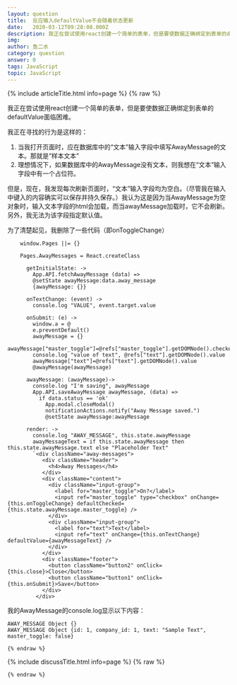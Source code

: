 ```yaml
---
layout: question
title:  反应输入defaultValue不会随着状态更新
date:   2020-03-12T09:28:08.000Z
description: 我正在尝试使用react创建一个简单的表单，但是要使数据正确绑定到表单的defaultValue面临困难。我正在寻找的行为是这样的：当我打开页面...
img: 
author: 鱼二水
category: question
answer: 0
tags: JavaScript
topic: JavaScript
---
```

<div class="article-root">
  <div class="article">
    {% include articleTitle.html info=page %}
    {% raw %}
    <div class="article-content"><p><font style="vertical-align: inherit;"><font style="vertical-align: inherit;">我正在尝试使用react创建一个简单的表单，但是要使数据正确绑定到表单的defaultValue面临困难。</font></font></p>

<p><font style="vertical-align: inherit;"><font style="vertical-align: inherit;">我正在寻找的行为是这样的：</font></font></p>

<ol>
<li><font style="vertical-align: inherit;"><font style="vertical-align: inherit;">当我打开页面时，应在数据库中的“文本”输入字段中填写AwayMessage的文本。</font><font style="vertical-align: inherit;">那就是“样本文本”</font></font></li>
<li><font style="vertical-align: inherit;"><font style="vertical-align: inherit;">理想情况下，如果数据库中的AwayMessage没有文本，则我想在“文本”输入字段中有一个占位符。</font></font></li>
</ol>

<p><font style="vertical-align: inherit;"><font style="vertical-align: inherit;">但是，现在，我发现每次刷新页面时，“文本”输入字段均为空白。</font><font style="vertical-align: inherit;">（尽管我在输入中键入的内容确实可以保存并持久保存。）我认为这是因为当AwayMessage为空对象时，输入文本字段的html会加载，而当awayMessage加载时，它不会刷新。</font><font style="vertical-align: inherit;">另外，我无法为该字段指定默认值。</font></font></p>

<p><font style="vertical-align: inherit;"><font style="vertical-align: inherit;">为了清楚起见，我删除了一些代码（即onToggleChange）</font></font></p>

<pre><code>    window.Pages ||= {}<font></font>
<font></font>
    Pages.AwayMessages = React.createClass<font></font>
<font></font>
      getInitialState: -&gt;<font></font>
        App.API.fetchAwayMessage (data) =&gt;<font></font>
        @setState awayMessage:data.away_message<font></font>
        {awayMessage: {}}<font></font>
<font></font>
      onTextChange: (event) -&gt;<font></font>
        console.log "VALUE", event.target.value<font></font>
<font></font>
      onSubmit: (e) -&gt;<font></font>
        window.a = @<font></font>
        e.preventDefault()<font></font>
        awayMessage = {}<font></font>
        awayMessage["master_toggle"]=@refs["master_toggle"].getDOMNode().checked<font></font>
        console.log "value of text", @refs["text"].getDOMNode().value<font></font>
        awayMessage["text"]=@refs["text"].getDOMNode().value<font></font>
        @awayMessage(awayMessage)<font></font>
<font></font>
      awayMessage: (awayMessage)-&gt;<font></font>
        console.log "I'm saving", awayMessage<font></font>
        App.API.saveAwayMessage awayMessage, (data) =&gt;<font></font>
          if data.status == 'ok'<font></font>
            App.modal.closeModal()<font></font>
            notificationActions.notify("Away Message saved.")<font></font>
            @setState awayMessage:awayMessage<font></font>
<font></font>
      render: -&gt;<font></font>
        console.log "AWAY_MESSAGE", this.state.awayMessage<font></font>
        awayMessageText = if this.state.awayMessage then this.state.awayMessage.text else "Placeholder Text"<font></font>
        `&lt;div className="away-messages"&gt;<font></font>
           &lt;div className="header"&gt;<font></font>
             &lt;h4&gt;Away Messages&lt;/h4&gt;<font></font>
           &lt;/div&gt;<font></font>
           &lt;div className="content"&gt;<font></font>
             &lt;div className="input-group"&gt;<font></font>
               &lt;label for="master_toggle"&gt;On?&lt;/label&gt;<font></font>
               &lt;input ref="master_toggle" type="checkbox" onChange={this.onToggleChange} defaultChecked={this.state.awayMessage.master_toggle} /&gt;<font></font>
             &lt;/div&gt;<font></font>
             &lt;div className="input-group"&gt;<font></font>
               &lt;label for="text"&gt;Text&lt;/label&gt;<font></font>
               &lt;input ref="text" onChange={this.onTextChange} defaultValue={awayMessageText} /&gt;<font></font>
             &lt;/div&gt;<font></font>
           &lt;/div&gt;<font></font>
           &lt;div className="footer"&gt;<font></font>
             &lt;button className="button2" onClick={this.close}&gt;Close&lt;/button&gt;<font></font>
             &lt;button className="button1" onClick={this.onSubmit}&gt;Save&lt;/button&gt;<font></font>
           &lt;/div&gt;<font></font>
         &lt;/div&gt;<font></font>
</code></pre>

<p><font style="vertical-align: inherit;"><font style="vertical-align: inherit;">我的AwayMessage的console.log显示以下内容：</font></font></p>

<pre><code>AWAY_MESSAGE Object {}<font></font>
AWAY_MESSAGE Object {id: 1, company_id: 1, text: "Sample Text", master_toggle: false}<font></font>
</code></pre></div>
    {% endraw %}
  </div>

  <div class="discuss-wrapper">
    {% include discussTitle.html info=page %}
    {% raw %}
    
    {% endraw %}
  </div>
<div>
